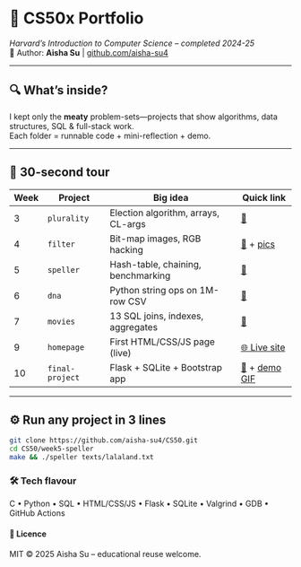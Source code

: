 # 🧠 CS50x Portfolio
*Harvard’s Introduction to Computer Science – completed 2024-25*  
👋 Author: **Aisha Su** | [github.com/aisha-su4](https://github.com/aisha-su4)

---

## 🔍 What’s inside?
I kept only the **meaty** problem-sets—projects that show algorithms, data structures, SQL & full-stack work.  
Each folder = runnable code + mini-reflection + demo. 

---
## 🚀 30-second tour
| Week | Project | Big idea | Quick link |
|------|---------|----------|------------|
| 3 | `plurality` | Election algorithm, arrays, CL-args | [📁](week3-plurality/README.md) |
| 4 | `filter` | Bit-map images, RGB hacking | [📁](week4-filter/README.md) + [pics](week4-filter/images) |
| 5 | `speller` | Hash-table, chaining, benchmarking | [📁](week5-speller/README.md) |
| 6 | `dna` | Python string ops on 1M-row CSV | [📁](week6-dna/README.md) |
| 7 | `movies` | 13 SQL joins, indexes, aggregates | [📁](week7-movies/README.md) |
| 9 | `homepage` | First HTML/CSS/JS page (live) | [🌐 Live site](https://aisha-su4.github.io/CS50/week9-homepage) |
| 10 | `final-project` | Flask + SQLite + Bootstrap app | [📁](final-project/README.md) + [demo GIF](final-project/demo.gif) |

---

## ⚙️ Run any project in 3 lines
```bash
git clone https://github.com/aisha-su4/CS50.git
cd CS50/week5-speller
make && ./speller texts/lalaland.txt
```

### 🛠 Tech flavour
C • Python • SQL • HTML/CSS/JS • Flask • SQLite • Valgrind • GDB • GitHub Actions

#### 📄 Licence
MIT © 2025 Aisha Su – educational reuse welcome.
